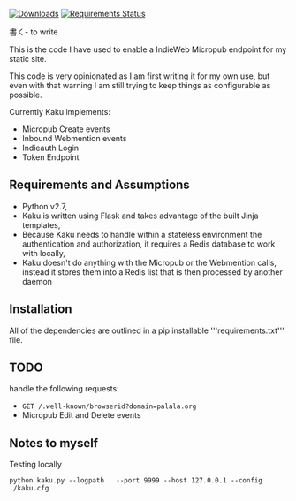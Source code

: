 [![Downloads](https://img.shields.io/pypi/v/kaku.svg)](https://pypi.python.org/pypi/kaku/)
[![Requirements Status](https://requires.io/github/bear/python-twitter/requirements.svg?branch=master)](https://requires.io/github/bear/python-twitter/requirements/?branch=master)

書く- to write

This is the code I have used to enable a IndieWeb Micropub endpoint for my static site.

This code is very opinionated as I am first writing it for my own use, but even with that warning I am still trying to keep things as configurable as possible.

Currently Kaku implements:
- Micropub Create events
- Inbound Webmention events
- Indieauth Login
- Token Endpoint

## Requirements and Assumptions
- Python v2.7,
- Kaku is written using Flask and takes advantage of the built Jinja templates,
- Because Kaku needs to handle within a stateless environment the authentication and authorization, it requires a Redis database to work with locally,
- Kaku doesn't do anything with the Micropub or the Webmention calls, instead it stores them into a Redis list that is then processed by another daemon

## Installation
All of the dependencies are outlined in a pip installable '''requirements.txt''' file.

## TODO
handle the following requests:

- ```GET /.well-known/browserid?domain=palala.org```
- Micropub Edit and Delete events

## Notes to myself
Testing locally

    python kaku.py --logpath . --port 9999 --host 127.0.0.1 --config ./kaku.cfg

